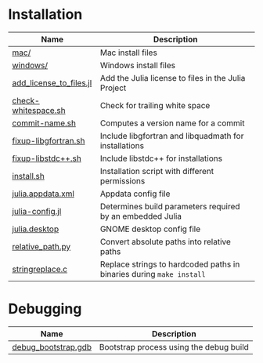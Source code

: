 Installation
============

| Name                           |  Description                                                |
|  ----------------------------  |  ---------------------------------------------------------  |
|[ mac/ ](https://github.com/JuliaLang/julia/blob/master/contrib/mac/) | Mac install files |
|[ windows/ ](https://github.com/JuliaLang/julia/blob/master/contrib/windows/) | Windows install files |
|[ add_license_to_files.jl ](https://github.com/JuliaLang/julia/blob/master/contrib/add_license_to_files.jl ) | Add the Julia license to files in the Julia Project |
|[ check-whitespace.sh ](https://github.com/JuliaLang/julia/blob/master/contrib/check-whitespace.sh) | Check for trailing white space |
|[ commit-name.sh ](https://github.com/JuliaLang/julia/blob/master/contrib/commit-name.sh) | Computes a version name for a commit |
|[ fixup-libgfortran.sh ](https://github.com/JuliaLang/julia/blob/master/contrib/fixup-libgfortran.sh) | Include libgfortran  and libquadmath for installations |
|[ fixup-libstdc++.sh ](https://github.com/JuliaLang/julia/blob/master/contrib/fixup-libstdc++.sh) | Include libstdc++ for    installations |
|[ install.sh ](https://github.com/JuliaLang/julia/blob/master/contrib/install.sh) | Installation script with different permissions |
|[ julia.appdata.xml ](https://github.com/JuliaLang/julia/blob/master/contrib/julia.appdata.xml) | Appdata config file |
|[ julia-config.jl ](https://github.com/JuliaLang/julia/blob/master/contrib/julia-config.jl) | Determines build parameters required by an embedded Julia |
|[ julia.desktop ](https://github.com/JuliaLang/julia/blob/master/contrib/julia.desktop) | GNOME desktop config file |
|[ relative_path.py ](https://github.com/JuliaLang/julia/blob/master/contrib/relative_path.py) | Convert absolute paths into   relative paths |
|[ stringreplace.c ](https://github.com/JuliaLang/julia/blob/master/contrib/stringreplace.c) | Replace strings to hardcoded paths in binaries during `make install` |

Debugging
=========

| Name                           |  Description                                                |
| ------------------------------ | ----------------------------------------------------------- |
|[ debug_bootstrap.gdb ](https://github.com/JuliaLang/julia/blob/master/contrib/debug_bootstrap.gdb) | Bootstrap process using the debug build |
